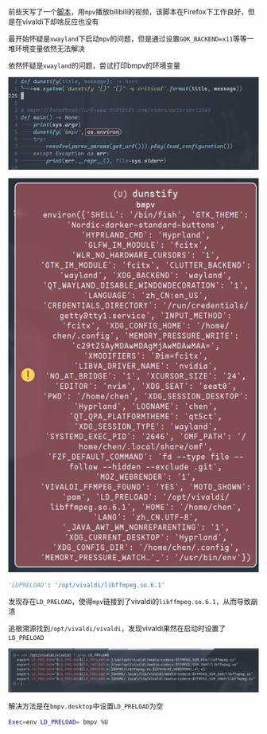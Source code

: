 前些天写了一个[脚本](https://github.com/CrackTC/bmpv)，用`mpv`播放bilibili的视频，该脚本在Firefox下工作良好，但是在vivaldi下却啥反应也没有

最开始怀疑是`xwayland`下启动`mpv`的问题，但是通过设置`GDK_BACKEND=x11`等等一堆环境变量依然无法解决

依然怀疑是`xwayland`的问题，尝试打印bmpv的环境变量

![](./img/image_2023-08-30-09-49-38.png)

![](./img/image_2023-08-30-09-50-36.png)

```python
'LDPRELOAD': '/opt/vivaldi/libffmpeg.so.6.1'
```

发现存在`LD_PRELOAD`，使得`mpv`链接到了vivaldi的`libffmpeg.so.6.1`，从而导致崩溃

追根溯源找到`/opt/vivaldi/vivaldi`，发现vivaldi果然在启动时设置了`LD_PRELOAD`

![](./img/image_2023-08-30-10-02-38.png)

解决方法是在`bmpv.desktop`中设置`LD_PRELOAD`为空

```bash
Exec=env LD_PRELOAD= bmpv %U
```
